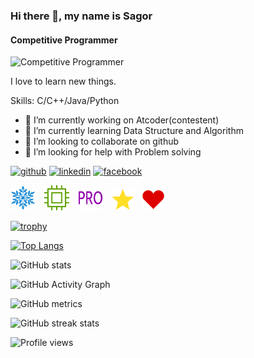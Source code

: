 ### Hi there 👋, my name is Sagor
#### Competitive Programmer
![Competitive Programmer](https://scontent.fdac24-4.fna.fbcdn.net/v/t1.6435-9/172764535_2760175380866182_5184385692040705856_n.jpg?_nc_cat=103&ccb=1-7&_nc_sid=09cbfe&_nc_ohc=IpDmTg7Kf98AX8g_uA2&_nc_oc=AQm8hFdZ_t6yMCnG0R7iSZW3b4iWXTjDALEB22RyU9c06rvxtFq5Zl-3dJADCxuXEh8&_nc_ht=scontent.fdac24-4.fna&oh=00_AfD4w3QwO68jSDt52nbr8-pTqJOl27qVz64UqxcVuJclWQ&oe=6434C500)

I love to learn new things. 

Skills: C/C++/Java/Python

- 🔭 I’m currently working on Atcoder(contestent) 
- 🌱 I’m currently learning Data Structure and Algorithm  
- 👯 I’m looking to collaborate on github 
- 🤔 I’m looking for help with Problem solving 


[<img src='https://cdn.jsdelivr.net/npm/simple-icons@3.0.1/icons/github.svg' alt='github' height='40'>](https://github.com/sagor-ece17)  [<img src='https://cdn.jsdelivr.net/npm/simple-icons@3.0.1/icons/linkedin.svg' alt='linkedin' height='40'>](https://www.linkedin.com/in/sagor-chakraborty-2a4a0a179/)  [<img src='https://cdn.jsdelivr.net/npm/simple-icons@3.0.1/icons/facebook.svg' alt='facebook' height='40'>](https://www.facebook.com/chakraborty.sagor)  

<a href='https://archiveprogram.github.com/'><img src='https://raw.githubusercontent.com/acervenky/animated-github-badges/master/assets/acbadge.gif' width='40' height='40'></a> <a href='https://docs.github.com/en/developers'><img src='https://raw.githubusercontent.com/acervenky/animated-github-badges/master/assets/devbadge.gif' width='40' height='40'></a> <a href='https://github.com/pricing'><img src='https://raw.githubusercontent.com/acervenky/animated-github-badges/master/assets/pro.gif' width='40' height='40'></a> <a href='https://stars.github.com/'><img src='https://raw.githubusercontent.com/acervenky/animated-github-badges/master/assets/starbadge.gif' width='35' height='35'></a> <a href='https://docs.github.com/en/github/supporting-the-open-source-community-with-github-sponsors'><img src='https://raw.githubusercontent.com/acervenky/animated-github-badges/master/assets/sponsorbadge.gif' width='35' height='35'></a> 

[![trophy](https://github-profile-trophy.vercel.app/?username=sagor-ece17)](https://github.com/ryo-ma/github-profile-trophy)

[![Top Langs](https://github-readme-stats.vercel.app/api/top-langs/?username=sagor-ece17)](https://github.com/anuraghazra/github-readme-stats)

![GitHub stats](https://github-readme-stats.vercel.app/api?username=sagor-ece17&show_icons=true)  

![GitHub Activity Graph](https://activity-graph.herokuapp.com/graph?username=sagor-ece17)  

![GitHub metrics](https://metrics.lecoq.io/sagor-ece17)  

![GitHub streak stats](https://streak-stats.demolab.com/?user=sagor-ece17)  

![Profile views](https://gpvc.arturio.dev/sagor-ece17)  
